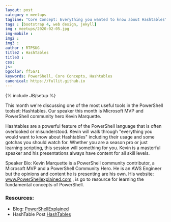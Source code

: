 ```yaml
---
layout: post
category : meetups
tagline: "Core Concept: Everything you wanted to know about Hashtables"
tags : [bootstrap 4, web design, jekyll]
img : meetups/2020-02-05.jpg
img-mobile : 
img2 : 
img3 : 
author : RTPSUG
title2 : HashTables
title3 : 
css: 
js: 
bgcolor: ff5a71
keywords: PowerShell, Core Concepts, Hashtables
canonical: https://fullit.github.io
---
```

{% include JB/setup %}

This month we're discussing one of the most useful tools in the PowerShell toolset: Hashtables. Our speaker this month is Microsoft MVP and PowerShell community hero Kevin Marquette.

<!--more-->

Hashtables are a powerful feature of the PowerShell language that is often overlooked or misunderstood. Kevin will walk through "everything you would want to know about Hashtables" including their usage and some gotchas you should watch for. Whether you are a season pro or just learning scripting, this session will something for you. Kevin is a masterful speaker and his presentations always have content for all skill levels.

Speaker Bio:
Kevin Marquette is a PowerShell community contributor, a Microsoft MVP and a PowerShell Community Hero. He is an AWS Engineer but the opinions and content he is presenting are his own. His website: www.PowerShellexplained.com , is go to resource for learning the fundamental concepts of PowerShell.

### Resources:
- Blog: [PowerShellExplained](https://powershellexplained.com)
- HashTable Post [HashTables](https://powershellexplained.com/2016-11-06-powershell-hashtable-everything-you-wanted-to-know-about/?utm_source=blog&utm_medium=blog&utm_content=indexref)

